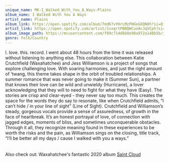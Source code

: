 ```yaml
---
unique_name: MK-I_Walked_With_You_A_Ways-Plains
album_name: I Walked With You A Ways
artist_name: Plains
album_link: https://open.spotify.com/album/7mdK7vYHrLMzPHGeGXQN0h?si=Qf_5P00RThOoZ5yRQeoWJw
artist_link: https://open.spotify.com/artist/1vxqrtPBBQWCuoAcJqVCph?si=PXrD54UtRBew5Ii-YQzOZw
album_image_path: https://mcusercontent.com/f89c714d668e98a972a148b5b/images/f33f92d7-ea39-53e7-cc13-3167e254f721.jpeg
genre: Folk/Country
---
```


I. love. this. record. I went about 48 hours from the time it was released without listening to anything else. This collaboration between Katie Crutchfield (Waxahatchee) and Jess Williamson is a project of songs that explore challenging love. With soaring harmonies, and just the right amount of ‘twang, this theme takes shape in the orbit of troubled relationships. A summer romance that was never going to make it (Summer Sun), a partner that knows their love can be wild and unwieldy (Hurricane), a lover acknowledging that they will to need to fight for what they have (Easy). The stories are crisp and clear-eyed - they never say too much. This creates the space for the words they do say to resonate, like when Crutchfield admits, “I can’t hide / in your line of sight” (Line of Sight). Crutchfield and Williamson’s steady, gorgeous vocals provide a sense of assuredness, of growth in the face of heartbreak. It’s an honest portrayal of love, of connection with jagged edges, moments of bliss, and sometimes unconquerable obstacles. Through it all, they recognize meaning found in these experiences to be worth the risks and the pain, as Williamson sings on the closing, title track, “I’ll be better all my days / cause I walked with you a ways.”     
<br>
<br>
Also check out: Waxahatchee's fantastic 2020 album <a href="https://open.spotify.com/album/4V1EQ7wQZUoiPjMY0WtY3M?si=6NothiFcQoOo1KQRatnGCw">Saint Cloud</a>

